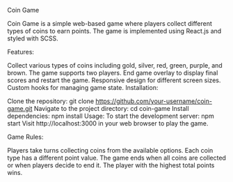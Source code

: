 Coin Game

Coin Game is a simple web-based game where players collect different types of coins to earn points. The game is implemented using React.js and styled with SCSS.

Features:

Collect various types of coins including gold, silver, red, green, purple, and brown.
The game supports two players.
End game overlay to display final scores and restart the game.
Responsive design for different screen sizes.
Custom hooks for managing game state.
Installation:

Clone the repository:
git clone https://github.com/your-username/coin-game.git
Navigate to the project directory:
cd coin-game
Install dependencies:
npm install
Usage:
To start the development server:
npm start
Visit http://localhost:3000 in your web browser to play the game.

Game Rules:

Players take turns collecting coins from the available options.
Each coin type has a different point value.
The game ends when all coins are collected or when players decide to end it.
The player with the highest total points wins.
